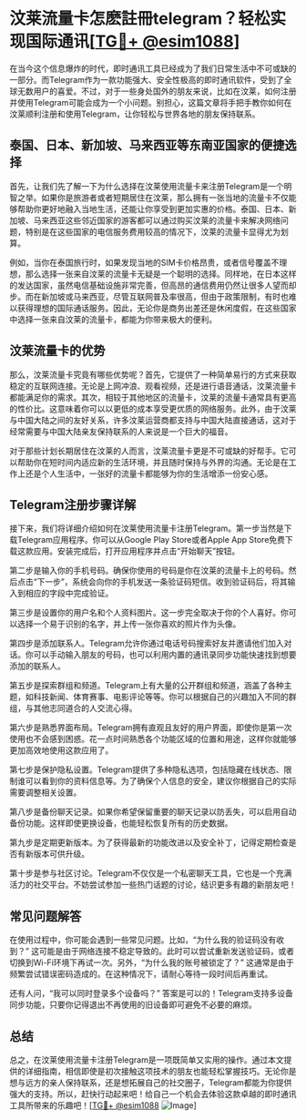 # 汶莱流量卡怎麽註冊telegram？轻松实现国际通讯[[TG💪+ @esim1088](https://t.me/s/esim1088)]

在当今这个信息爆炸的时代，即时通讯工具已经成为了我们日常生活中不可或缺的一部分。而Telegram作为一款功能强大、安全性极高的即时通讯软件，受到了全球无数用户的喜爱。不过，对于一些身处国外的朋友来说，比如在汶莱，如何注册并使用Telegram可能会成为一个小问题。别担心，这篇文章将手把手教你如何在汶莱顺利注册和使用Telegram，让你轻松与世界各地的朋友保持联系。

## 泰国、日本、新加坡、马来西亚等东南亚国家的便捷选择

首先，让我们先了解一下为什么选择在汶莱使用流量卡来注册Telegram是一个明智之举。如果你是旅游者或者短期居住在汶莱，那么拥有一张当地的流量卡不仅能够帮助你更好地融入当地生活，还能让你享受到更加实惠的价格。泰国、日本、新加坡、马来西亚这些邻近国家的游客都可以通过购买汶莱的流量卡来解决网络问题，特别是在这些国家的电信服务费用较高的情况下，汶莱的流量卡显得尤为划算。

例如，当你在泰国旅行时，如果发现当地的SIM卡价格昂贵，或者信号覆盖不理想，那么选择一张来自汶莱的流量卡无疑是一个聪明的选择。同样地，在日本这样的发达国家，虽然电信基础设施非常完善，但高昂的通信费用仍然让很多人望而却步。而在新加坡或马来西亚，尽管互联网普及率很高，但由于政策限制，有时也难以获得理想的国际通话服务。因此，无论你是商务出差还是休闲度假，在这些国家中选择一张来自汶莱的流量卡，都能为你带来极大的便利。

## 汶莱流量卡的优势

那么，汶莱流量卡究竟有哪些优势呢？首先，它提供了一种简单易行的方式来获取稳定的互联网连接。无论是上网冲浪、观看视频，还是进行语音通话，汶莱流量卡都能满足你的需求。其次，相较于其他地区的流量卡，汶莱的流量卡通常具有更高的性价比。这意味着你可以以更低的成本享受更优质的网络服务。此外，由于汶莱与中国大陆之间的友好关系，许多汶莱运营商都支持与中国大陆直接通话，这对于经常需要与中国大陆亲友保持联系的人来说是一个巨大的福音。

对于那些计划长期居住在汶莱的人而言，汶莱流量卡更是不可或缺的好帮手。它可以帮助你在短时间内适应新的生活环境，并且随时保持与外界的沟通。无论是在工作上还是个人生活中，一张好的流量卡都能够为你的生活增添一份安心感。

## Telegram注册步骤详解

接下来，我们将详细介绍如何在汶莱使用流量卡注册Telegram。第一步当然是下载Telegram应用程序。你可以从Google Play Store或者Apple App Store免费下载这款应用。安装完成后，打开应用程序并点击“开始聊天”按钮。

第二步是输入你的手机号码。确保你使用的号码是你在汶莱的流量卡上的号码。然后点击“下一步”，系统会向你的手机发送一条验证码短信。收到验证码后，将其输入到相应的字段中完成验证。

第三步是设置你的用户名和个人资料图片。这一步完全取决于你的个人喜好。你可以选择一个易于识别的名字，并上传一张你喜欢的照片作为头像。

第四步是添加联系人。Telegram允许你通过电话号码搜索好友并邀请他们加入对话。你可以手动输入朋友的号码，也可以利用内置的通讯录同步功能快速找到想要添加的联系人。

第五步是探索群组和频道。Telegram上有大量的公开群组和频道，涵盖了各种主题，如科技新闻、体育赛事、电影评论等等。你可以根据自己的兴趣加入不同的群组，与其他志同道合的人交流心得。

第六步是熟悉界面布局。Telegram拥有直观且友好的用户界面，即使你是第一次使用也不会感到困惑。花一点时间熟悉各个功能区域的位置和用途，这样你就能够更加高效地使用这款应用了。

第七步是保护隐私设置。Telegram提供了多种隐私选项，包括隐藏在线状态、限制谁可以看到你的资料信息等。为了确保个人信息的安全，建议你根据自己的实际需要调整相关设置。

第八步是备份聊天记录。如果你希望保留重要的聊天记录以防丢失，可以启用自动备份功能。这样即使更换设备，也能轻松恢复所有的历史数据。

第九步是定期更新版本。为了获得最新的功能改进以及安全补丁，记得定期检查是否有新版本可供升级。

第十步是参与社区讨论。Telegram不仅仅是一个私密聊天工具，它也是一个充满活力的社交平台。不妨尝试参加一些热门话题的讨论，结识更多有趣的新朋友吧！

## 常见问题解答

在使用过程中，你可能会遇到一些常见问题。比如，“为什么我的验证码没有收到？” 这可能是由于网络连接不稳定导致的。此时可以尝试重新发送验证码，或者切换到Wi-Fi环境下再试一次。另外，“为什么我的账号被锁定了？” 这通常是由于频繁尝试错误密码造成的。在这种情况下，请耐心等待一段时间后再重试。

还有人问，“我可以同时登录多个设备吗？” 答案是可以的！Telegram支持多设备同步功能，只要你记得退出不再使用的旧设备即可避免不必要的麻烦。

## 总结

总之，在汶莱使用流量卡注册Telegram是一项既简单又实用的操作。通过本文提供的详细指南，相信即使是初次接触这项技术的朋友也能轻松掌握技巧。无论你是想与远方的亲人保持联系，还是想拓展自己的社交圈子，Telegram都能为你提供强大的支持。所以，赶快行动起来吧！给自己一个机会去体验这款卓越的即时通讯工具所带来的乐趣吧！[[TG💪+ @esim1088](https://t.me/s/esim1088) ![Image](https://i.postimg.cc/4NQfJmqS/Snipaste-2025-05-13-00-14-12.png)]